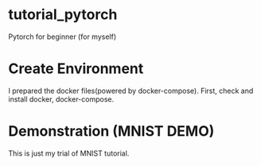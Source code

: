 # tutorial_pytorch
Pytorch for beginner (for myself)

# Create Environment
I prepared the docker files(powered by docker-compose).
First, check and install docker, docker-compose. 

# Demonstration (MNIST DEMO)
This is just my trial of MNIST tutorial. 
